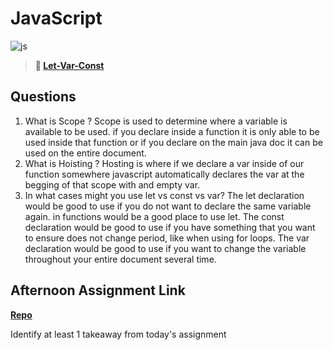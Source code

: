 # JavaScript

![js](https://bcw.blob.core.windows.net/public/img/courses/js.gif)

> **📖 [Let-Var-Const](https://codeworksacademy.com/fs-student-guide/resources/wk2/01-Let-Var-Const)**

## Questions

1. What is Scope ?
Scope is used to determine where a variable is available to be used. if you declare inside a function it is only able to be used inside that function or if you declare on the main java doc it can be used on the entire document. 
2. What is Hoisting ?
Hosting is where if we declare a var inside of our function somewhere javascript automatically declares the var at the begging of that scope with and empty var. 
3. In what cases might you use let vs const vs var?
The let declaration would be good to use if you do not want to declare the same variable again. in functions would be a good place to use let.
The const declaration would be good to use if you have something that you want to ensure does not change period, like when using for loops.
The var declaration would be good to use if you want to change the variable throughout your entire document several time.

## Afternoon Assignment Link

**[Repo](https://bdvassar.github.io/scoreboard/)**

Identify at least 1 takeaway from today's assignment

